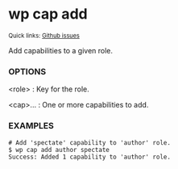 # wp cap add

<small>Quick links: <a href="https://github.com/wp-cli/wp-cli/issues?q=is%3Aopen+label%3Acommand%3Acap-add+sort%3Aupdated-desc">Github issues</a></small>

Add capabilities to a given role.

### OPTIONS

&lt;role&gt;
: Key for the role.

&lt;cap&gt;...
: One or more capabilities to add.

### EXAMPLES

    # Add 'spectate' capability to 'author' role.
    $ wp cap add author spectate
    Success: Added 1 capability to 'author' role.



